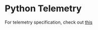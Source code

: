 <h1> Python Telemetry </h1>

For telemetry specification, check out [this](https://github.com/project-sunbird/sunbird-analytics/wiki/Telemetry-Specification)

